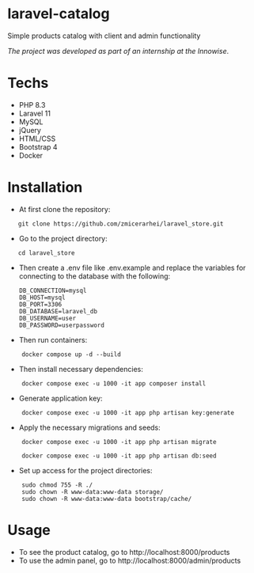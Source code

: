 # laravel-catalog

Simple products catalog with client and admin functionality

_The project was developed as part of an internship at the Innowise_.

# Techs

-   PHP 8.3
-   Laravel 11
-   MySQL
-   jQuery
-   HTML/CSS
-   Bootstrap 4
-   Docker

# Installation

-   At first clone the repository:

```shell
   git clone https://github.com/zmicerarhei/laravel_store.git
```

-   Go to the project directory:

```shell
   cd laravel_store
```

-   Then create a .env file like .env.example and replace the variables for connecting to the database with the following:

        DB_CONNECTION=mysql
        DB_HOST=mysql
        DB_PORT=3306
        DB_DATABASE=laravel_db
        DB_USERNAME=user
        DB_PASSWORD=userpassword

-   Then run containers:

```shell
    docker compose up -d --build
```

-   Then install necessary dependencies:

```shell
    docker compose exec -u 1000 -it app composer install
```

-   Generate application key:

```shell
    docker compose exec -u 1000 -it app php artisan key:generate
```

-   Apply the necessary migrations and seeds:

```shell
    docker compose exec -u 1000 -it app php artisan migrate
```

```shell
    docker compose exec -u 1000 -it app php artisan db:seed
```

-   Set up access for the project directories:

```shell
    sudo chmod 755 -R ./
    sudo chown -R www-data:www-data storage/
    sudo chown -R www-data:www-data bootstrap/cache/
```

# Usage

-   To see the product catalog, go to http://localhost:8000/products
-   To use the admin panel, go to http://localhost:8000/admin/products
